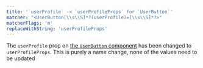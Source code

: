 ```yaml
---
title: '`userProfile` -> `userProfileProps` for `UserButton`'
matcher: "<UserButton[\\s\\S]*?(userProfile)=[\\s\\S]*?>"
matcherFlags: 'm'
replaceWithString: 'userProfileProps'
---
```


The `userProfile` prop on [the `UserButton` component](https://clerk.com/docs/references/javascript/clerk/user-button#user-button-component) has been changed to `userProfileProps`. This is purely a name change, none of the values need to be updated
